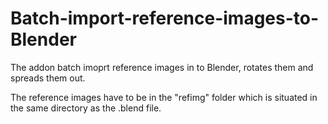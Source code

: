 # Batch-import-reference-images-to-Blender
The addon batch imoprt reference images in to Blender, rotates them and spreads them out.

The reference images have to be in the "refimg" folder which is situated in the same directory as the .blend file.
